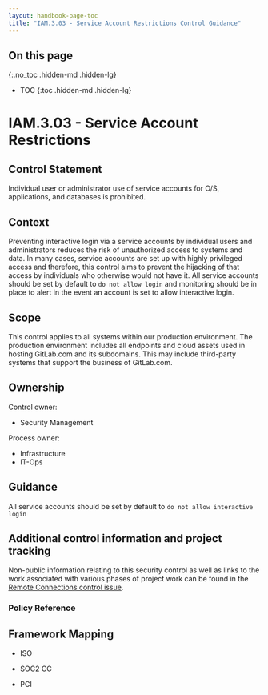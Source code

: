 ```yaml
---
layout: handbook-page-toc
title: "IAM.3.03 - Service Account Restrictions Control Guidance"
---
```


## On this page
{:.no_toc .hidden-md .hidden-lg}

- TOC
{:toc .hidden-md .hidden-lg}

# IAM.3.03 - Service Account Restrictions

## Control Statement

Individual user or administrator use of service accounts for O/S, applications, and databases is prohibited.

## Context

Preventing interactive login via a service accounts by individual users and administrators reduces the risk of unauthorized access to systems and data. In many cases, service accounts are set up with highly privileged access and therefore, this control aims to prevent the hijacking of that access by individuals who otherwise would not have it. All service accounts should be set by default to `do not allow login` and monitoring should be in place to alert in the event an account is set to allow interactive login. 

## Scope

This control applies to all systems within our production environment. The production environment includes all endpoints and cloud assets used in hosting GitLab.com and its subdomains. This may include third-party systems that support the business of GitLab.com.

## Ownership

Control owner: 
* Security Management

Process owner: 
* Infrastructure
* IT-Ops

## Guidance

All service accounts should be set by default to `do not allow interactive login`

## Additional control information and project tracking

Non-public information relating to this security control as well as links to the work associated with various phases of project work can be found in the [Remote Connections control issue](https://gitlab.com/gitlab-com/gl-security/compliance/compliance/issues/824).

### Policy Reference

## Framework Mapping

* ISO

* SOC2 CC

* PCI

